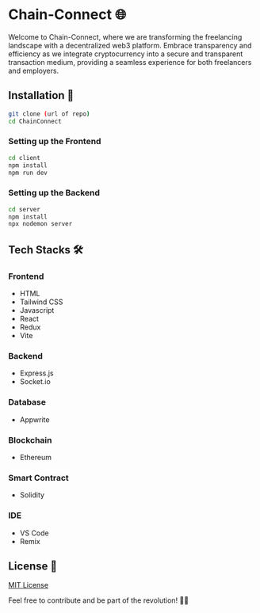 # Chain-Connect 🌐

Welcome to Chain-Connect, where we are transforming the freelancing landscape with a decentralized web3 platform. Embrace transparency and efficiency as we integrate cryptocurrency into a secure and transparent transaction medium, providing a seamless experience for both freelancers and employers.

## Installation 🚀

```bash
git clone (url of repo)
cd ChainConnect
```

### Setting up the Frontend

```bash
cd client
npm install
npm run dev
```

### Setting up the Backend

```bash
cd server
npm install
npx nodemon server
```

## Tech Stacks 🛠️

### Frontend 
- HTML
- Tailwind CSS
- Javascript
- React
- Redux
- Vite

### Backend
- Express.js
- Socket.io

### Database
- Appwrite

### Blockchain
- Ethereum

### Smart Contract
- Solidity

### IDE 
- VS Code
- Remix

## License 📄

[MIT License](https://choosealicense.com/licenses/mit/)

Feel free to contribute and be part of the revolution! 🚀✨
